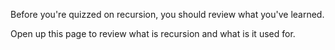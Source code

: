 Before you're quizzed on recursion, you should review what you've learned.

Open up this page to review what is recursion and what is it used for.